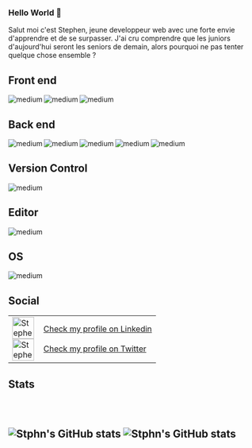 ### Hello World 👋

<p> 
Salut moi c'est Stephen, jeune developpeur web avec une forte envie d'apprendre et de se surpasser. J'ai cru comprendre que les juniors d'aujourd'hui seront les seniors de demain, alors pourquoi ne pas tenter quelque chose ensemble ? 
</p>
<h2> Front end </h2>
<img align="left" alt="medium" src="https://img.shields.io/badge/Vue.js-35495E?style=for-the-badge&logo=vue.js&logoColor=4FC08D" /> 
<img align="left" alt="medium" src="https://img.shields.io/badge/SASS-6a0b88?style=for-the-badge&logo=SASS" />
<img align="left" alt="medium" src="https://img.shields.io/badge/Bootstrap-563D7C?style=for-the-badge&logo=bootstrap&logoColor=white" />
</br>

<h2> Back end </h2>
<img align="left" alt="medium" src="https://img.shields.io/badge/php-%23777BB4.svg?style=for-the-badge&logo=php&logoColor=white" />
<img align="left" alt="medium" src="https://img.shields.io/badge/wordpress-%231572B6?style=for-the-badge&logo=wordpress" />
<img align="left" alt="medium" src="https://img.shields.io/badge/adminer-10ef4c?style=for-the-badge&logo=adminer" />
<img align="left" alt="medium" src="https://img.shields.io/badge/MySQL-00000F?style=for-the-badge&logo=Mysql&logoColor=white" />
<img align="left" alt="medium" src="https://img.shields.io/badge/Node.js-%23F05033?style=for-the-badge&logo=node.js&logoColor=white" />
</br>

<h2> Version Control </h2>
<img align="left" alt="medium" src="https://img.shields.io/badge/git-%23F05033.svg?style=for-the-badge&logo=git&logoColor=white" />
</br>

<h2> Editor </h2>
<img align="left" alt="medium" src="https://img.shields.io/badge/Visual%20Studio%20Code-0078d7.svg?style=for-the-badge&logo=visual-studio-code&logoColor=white" /> </br>

<h2> OS </h2>
<img align="left" alt="medium" src="https://img.shields.io/badge/ubuntu-0078D6?style=for-the-badge&logo=ubuntu&logoColor=white">
</br>

<h2> Social </h2>
<table>
	<tr>
		<td>
			<a href="https://www.linkedin.com/in/stephen-woirin" >
				<img align="left" alt="Stephen WOIRIN's LinkedIN" width="44px" src="https://raw.githubusercontent.com/peterthehan/peterthehan/master/assets/linkedin.svg" />
			</a>
 </br>
 <a href="https://www.linkedin.com/in/stephen-woirin" >
				<img align="left" alt="Stephen WOIRIN's LinkedIN" width="44px" src="https://raw.githubusercontent.com/peterthehan/peterthehan/master/assets/twitter.svg" />
			</a>
		</td>
		<td>
			<a href="https://www.linkedin.com/in/stephen-woirin" >
				Check my  profile on Linkedin
			</a>
 </br>
 </br>
 			<a href="https://www.linkedin.com/in/stephen-woirin" >
				Check my  profile on Twitter
			</a>
		</td>
	</tr>
<table>
<h2> Stats <h2>
 </br>
 
![Stphn's GitHub stats](https://github-readme-stats.vercel.app/api?username=Stphn-Wrn&show_icons=true&theme=tokyonight)
![Stphn's GitHub stats](https://github-readme-stats.vercel.app/api/top-langs/?username=Stphn-Wrn&theme=tokyonight&hide_border=true&include_all_commits=true&count_private=true&layout=compact)
